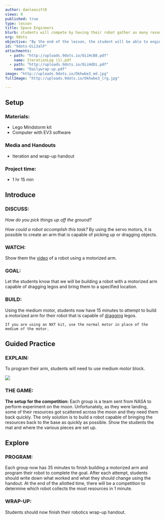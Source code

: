 ```yaml
---
author: danleavitt0
views: 0
published: true
type: lesson
title: Space Engineers
blurb: students will compete by having their robot gather as many resources (legos) as possible using a robotic arm.
org: 9dots
objective: "By the end of the lesson, the student will be able to engineer a robotic arm attachment and create a robot capable of returning legos to a specified location."
id: "9dots-Oii3alP"
attachments: 
  - path: "http://uploads.9dots.io/OiiHcB8.pdf"
    name: IterationLog (1).pdf
  - path: "http://uploads.9dots.io/OiiHdDi.pdf"
    name: "Dailywrap-up.pdf"
image: "http://uploads.9dots.io/Okhwbe3_md.jpg"
fullImage: "http://uploads.9dots.io/Okhwbe3_lrg.jpg"

---
```


## Setup

### Materials:

- Lego Mindstorm kit
- Computer with EV3 software

### Media and Handouts

- Iteration and wrap-up handout

### Project time:

- 1 hr 15 min

## Introduce

### DISCUSS:
_How do you pick things up off the ground?_

_How could a robot accomplish this task?_
By using the servo motors, it is possible to create an arm that is capable of picking up or dragging objects.

### WATCH:
Show them the [video](http://www.youtube.com/watch?v=XfahK5UX6Lg) of a robot using a motorized arm.

### GOAL:
Let the students know that we will be building a robot with a motorized arm capable of dragging legos and bring them to a specified location.

### BUILD:
Using the medium motor, students now have 15 minutes to attempt to build a motorized arm for their robot that is capable of [dragging](https://www.youtube.com/watch?v=Xs8mh3skPGw) legos.

```
If you are using an NXT kit, use the normal motor in place of the medium of the motor.
```

## Guided Practice

### EXPLAIN:
To program their arm, students will need to use medium motor block.

![](http://uploads.9dots.io/OiiHNyz_md.jpg) 

### THE GAME:
**The setup for the competition:** 
Each group is a team sent from NASA to perform experiment on the moon. Unfortunately, as they were landing, some of their resources got scattered across the moon and they need them back quickly. The only solution is to build a robot capable of bringing the resources back to the base as quickly as possible. Show the students the mat and where the various pieces are set up.

## Explore

### PROGRAM:
Each group now has 35 minutes to finish building a motorized arm and program their robot to complete the goal. After each attempt, students should write down what worked and what they should change using the handout. At the end of the allotted time, there will be a competition to determine which robot collects the most resources in 1 minute.

### WRAP-UP:
Students should now finish their robotics wrap-up handout.
